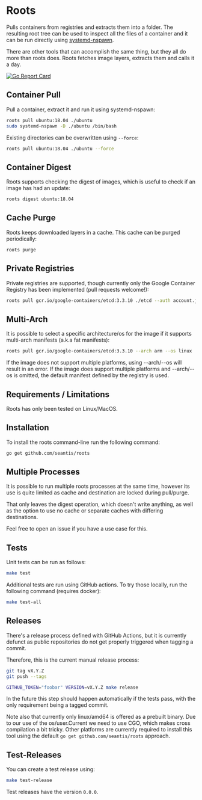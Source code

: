 # Roots

Pulls containers from registries and extracts them into a folder. The resulting
root tree can be used to inspect all the files of a container and it can be run
directly using [systemd-nspawn](https://www.freedesktop.org/software/systemd/man/systemd-nspawn.html).

There are other tools that can accomplish the same thing, but they all do
more than roots does. Roots fetches image layers, extracts them and calls it a day.

[![Go Report Card](https://goreportcard.com/badge/github.com/seantis/roots)](https://goreportcard.com/report/github.com/seantis/roots)

## Container Pull

Pull a container, extract it and run it using systemd-nspawn:

```bash
roots pull ubuntu:18.04 ./ubuntu
sudo systemd-nspawn -D ./ubuntu /bin/bash
```

Existing directories can be overwritten using `--force`:

```bash
roots pull ubuntu:18.04 ./ubuntu --force
```

## Container Digest

Roots supports checking the digest of images, which is useful to check if
an image has had an update:

```bash
roots digest ubuntu:18.04
```

## Cache Purge

Roots keeps downloaded layers in a cache. This cache can be purged periodically:

```bash
roots purge
```

## Private Registries

Private registries are supported, though currently only the Google Container
Registry has been implemented (pull requests welcome!):

```bash
roots pull gcr.io/google-containers/etcd:3.3.10 ./etcd --auth account.json
```

## Multi-Arch

It is possible to select a specific architecture/os for the image if it supports
multi-arch manifests (a.k.a fat manifests):

```bash
roots pull gcr.io/google-containers/etcd:3.3.10 --arch arm --os linux
```

If the image does not support multiple platforms, using --arch/--os will result
in an error. If the image does support multiple platforms and --arch/--os is
omitted, the default manifest defined by the registry is used.

## Requirements / Limitations

Roots has only been tested on Linux/MacOS.

## Installation

To install the roots command-line run the following command:

```bash
go get github.com/seantis/roots
```

## Multiple Processes

It is possible to run multiple roots processes at the same time, however its
use is quite limited as cache and destination are locked during pull/purge.

That only leaves the digest operation, which doesn't write anything, as well as
the option to use no cache or separate caches with differing destinations.

Feel free to open an issue if you have a use case for this.

## Tests

Unit tests can be run as follows:

```bash
make test
```

Additional tests are run using GitHub actions. To try those locally, run the
following command (requires docker):

```bash
make test-all
```

## Releases

There's a release process defined with GitHub Actions, but it is currently
defunct as public repositories do not get properly triggered when tagging
a commit.

Therefore, this is the current manual release process:

```bash
git tag vX.Y.Z
git push --tags

GITHUB_TOKEN="foobar" VERSION=vX.Y.Z make release
```

In the future this step should happen automatically if the tests pass, with
the only requirement being a tagged commit.

Note also that currently only linux/amd64 is offered as a prebuilt binary. Due
to our use of the os/user.Current we need to use CGO, which makes cross compilation
a bit tricky. Other platforms are currently required to install this tool
using the default `go get github.com/seantis/roots` approach.

## Test-Releases

You can create a test release using:

```bash
make test-release
```

Test releases have the version `0.0.0`.
